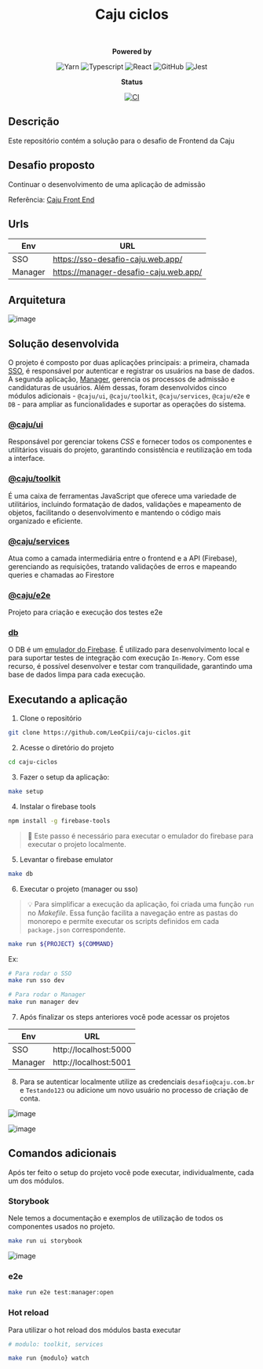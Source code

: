 <div align="center">
  <h1>Caju ciclos</h1>

  <br/>
  <p>
   <strong>Powered by</strong>

   ![Yarn](https://img.shields.io/badge/yarn-2C8EBB.svg?style=falt&logo=yarn&logoColor=white)
   ![Typescript](https://img.shields.io/badge/typescript-%23323330.svg?style=falt&logo=typescript&logoColor=%233178C6)
   ![React](https://img.shields.io/badge/react-222222?style=falt&logo=react&logoColor=%2300d8ff)
   ![GitHub](https://img.shields.io/badge/github_actions-2088FF.svg?style=falt&logo=githubactions&logoColor=white)
   ![Jest](https://img.shields.io/badge/jest-C53d15.svg?style=falt&logo=jest&logoColor=white)
  </p>
  <p>

  <strong>Status</strong>

  [![CI](https://github.com/LeoCpii/caju-ciclos/actions/workflows/ci.yml/badge.svg)](https://github.com/LeoCpii/caju-ciclos/actions/workflows/ci.yml)
  </p>
</div>

## Descrição

Este repositório contém a solução para o desafio de Frontend da Caju

## Desafio proposto

Continuar o desenvolvimento de uma aplicação de admissão

Referência: [Caju Front End](https://github.com/caju-beneficios/caju-front-teste-1)

## Urls
Env | URL
--- | ---
SSO | https://sso-desafio-caju.web.app/
Manager | https://manager-desafio-caju.web.app/

## Arquitetura

![image](https://github.com/user-attachments/assets/2310a588-249f-405a-96f3-7d5f95ac60da)

## Solução desenvolvida

O projeto é composto por duas aplicações principais: a primeira, chamada [SSO](https://github.com/LeoCpii/caju-ciclos/tree/master/packages/app/sso), é responsável por autenticar e registrar os usuários na base de dados. A segunda aplicação, [Manager](https://github.com/LeoCpii/caju-ciclos/tree/master/packages/app/manager), gerencia os processos de admissão e candidaturas de usuários. Além dessas, foram desenvolvidos cinco módulos adicionais - `@caju/ui`, `@caju/toolkit`, `@caju/services`, `@caju/e2e` e `DB` - para ampliar as funcionalidades e suportar as operações do sistema.

### [@caju/ui](https://github.com/LeoCpii/caju-ciclos/tree/master/packages/ui)

Responsável por gerenciar tokens *CSS* e fornecer todos os componentes e utilitários visuais do projeto, garantindo consistência e reutilização em toda a interface.


### [@caju/toolkit](https://github.com/LeoCpii/caju-ciclos/tree/master/packages/toolkit)

É uma caixa de ferramentas JavaScript que oferece uma variedade de utilitários, incluindo formatação de dados, validações e mapeamento de objetos, facilitando o desenvolvimento e mantendo o código mais organizado e eficiente.

### [@caju/services](https://github.com/LeoCpii/caju-ciclos/tree/master/packages/services)

Atua como a camada intermediária entre o frontend e a API (Firebase), gerenciando as requisições, tratando validações de erros e mapeando queries e chamadas ao Firestore

### [@caju/e2e](https://github.com/LeoCpii/caju-ciclos/tree/master/packages/e2e)

Projeto para criação e execução dos testes e2e

### [db](https://github.com/LeoCpii/caju-ciclos/tree/master/packages/db)

O DB é um [emulador do Firebase](https://firebase.google.com/docs/emulator-suite?hl=pt-br). É utilizado para desenvolvimento local e para suportar testes de integração com execução `In-Memory`. Com esse recurso, é possível desenvolver e testar com tranquilidade, garantindo uma base de dados limpa para cada execução.

## Executando a aplicação

1. Clone o repositório

```bash
git clone https://github.com/LeoCpii/caju-ciclos.git
```

2. Acesse o diretório do projeto

```bash
cd caju-ciclos
```

3. Fazer o setup da aplicação:

```bash
make setup
```

4. Instalar o firebase tools

```bash
npm install -g firebase-tools
```

> 📝 Este passo é necessário para executar o emulador do firebase para executar o projeto localmente.

5. Levantar o firebase emulator

```bash
make db
```

6. Executar o projeto (manager ou sso)

> 💡 Para simplificar a execução da aplicação, foi criada uma função `run` no *Makefile*. Essa função facilita a navegação entre as pastas do monorepo e permite executar os scripts definidos em cada `package.json` correspondente.

```bash
make run ${PROJECT} ${COMMAND}
```
Ex: 

```bash
# Para rodar o SSO
make run sso dev

# Para rodar o Manager
make run manager dev
```

7. Após finalizar os steps anteriores você pode acessar os projetos

Env | URL
--- | ---
SSO | http://localhost:5000
Manager | http://localhost:5001

8. Para se autenticar localmente utilize as credenciais `desafio@caju.com.br` e `Testando123` ou adicione um novo usuário no processo de criação de conta.

![image](https://github.com/user-attachments/assets/cd64cc86-667a-4f31-b99a-5ebab4c68e57)

![image](https://github.com/user-attachments/assets/a3c62339-8758-4a63-9e22-347de1372f5c)

## Comandos adicionais

Após ter feito o setup do projeto você pode executar, individualmente, cada um dos módulos.

### Storybook

Nele temos a documentação e exemplos de utilização de todos os componentes usados no projeto.

```bash
make run ui storybook
```
![image](https://github.com/user-attachments/assets/b416831e-a4ed-4497-ae07-27895d508bec)

### e2e

```bash
make run e2e test:manager:open
```

### Hot reload

Para utilizar o hot reload dos módulos basta executar

```bash
# modulo: toolkit, services

make run {modulo} watch
```
